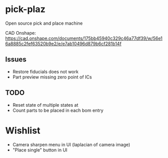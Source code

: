 # pick-plaz
Open source pick and place machine

CAD Onshape: https://cad.onshape.com/documents/175bb45940c329c46a77df39/w/56e16a8885c2fef63520b9e2/e/e7ab10496d879b6cf281b14f


## Issues

* Restore fiducials does not work
* Part preview missing zero point of ICs

## TODO

* Reset state of multiple states at
* Count parts to be placed in each bom entry

# Wishlist

* Camera sharpen menu in UI (laplacian of camera image)
* "Place single" button in UI
